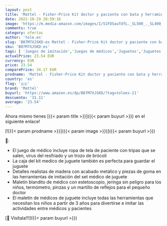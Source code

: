 ```yaml
---
layout: post
title: 'Mattel - Fisher-Price Kit doctor y paciente con bata y herramientas  juguetes + 3 años   GGT61 '
date: 2022-10-29 20:59:16
image: 'https://m.media-amazon.com/images/I/51FDSauTdfL._SL500_._SL400_.jpg'
comments: true
category: ofertas
author: 'tole.es'
slug: 'B07M7XJSKD-es Mattel - Fisher-Price Kit doctor y paciente con bata y...'
sku: 'B07M7XJSKD-es'
tags: [ 'Juegos de imitación','Juegos de médicos','Juguetes','Juguetes y juegos','fisher-price','mattel','🇪🇸', ]
actualPrice: 23.54 EUR
currency: EUR
price: 23.54
comparePrice: 34.17 EUR
prodname: 'Mattel - Fisher-Price Kit doctor y paciente con bata y herramientas  juguetes + 3 años   GGT61 '
country: 'es'
flag: '🇪🇸'
brand: 'Mattel'
buyurl: 'https://www.amazon.es/dp/B07M7XJSKD/?tag=tolees-21'
descuento: '31.11'
average: '23.54'
---
```


Ahora mismo tienes [{{< param title >}}]({{< param buyurl >}}) en el siguiente enlace!

[![{{< param prodname >}}]({{< param image >}})]({{< param buyurl >}})

🔎:

- El juego de médico incluye ropa de tela de paciente con tripas que se salen, virus del resfriado y un trozo de brócoli
- La caja del kit medico de juguete también es perfecta para guardar el juguete
- Detalles realistas de madera con acabado metálico y piezas de goma en las herramientas de imitación del set médico de juguete
- Maletín blandito de médico con estetoscopio, jeringa sin peligro para los niños, termómetro, pinzas y un martillo de reflejos para el pequeño doctor
- El maletín de médicos de juguete incluye todas las herramientas que necesitan los niños a partir de 3 años para divertirse e imitar las actividades entre médicos y pacientes

[🛒 Visítala!!!]({{< param buyurl >}})
